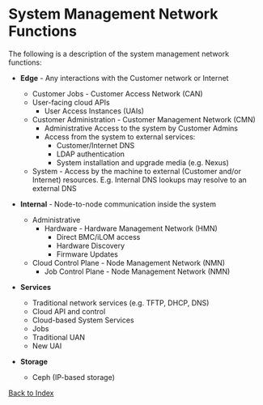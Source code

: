 # System Management Network Functions

The following is a description of the system management network functions:

* **Edge** - Any interactions with the Customer network or Internet
	* Customer Jobs - Customer Access Network (CAN)
	* User-facing cloud APIs
		* User Access Instances (UAIs)
	* Customer Administration - Customer Management Network (CMN)
		* Administrative Access to the system by Customer Admins
		* Access from the system to external services:
			* Customer/Internet DNS
			* LDAP authentication
			* System installation and upgrade media (e.g. Nexus)
	* System - Access by the machine to external (Customer and/or Internet) resources. E.g. Internal DNS lookups may resolve to an external DNS
	
* **Internal** - Node-to-node communication inside the system
	* Administrative
		* Hardware - Hardware Management Network (HMN)
			* Direct BMC/iLOM access
			* Hardware Discovery
			* Firmware Updates
	* Cloud Control Plane - Node Management Network (NMN)
		* Job Control Plane - Node Management Network (NMN)
* **Services**
	* Traditional network services (e.g. TFTP, DHCP, DNS)
	* Cloud API and control
	* Cloud-based System Services
	* Jobs
	* Traditional UAN
	* New UAI
* **Storage**
	* Ceph (IP-based storage)


[Back to Index](../index.md)